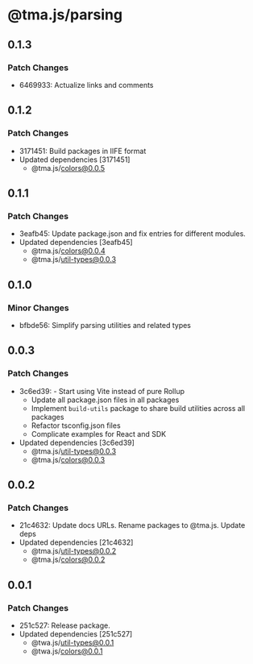 # @tma.js/parsing

## 0.1.3

### Patch Changes

- 6469933: Actualize links and comments

## 0.1.2

### Patch Changes

- 3171451: Build packages in IIFE format
- Updated dependencies [3171451]
  - @tma.js/colors@0.0.5

## 0.1.1

### Patch Changes

- 3eafb45: Update package.json and fix entries for different modules.
- Updated dependencies [3eafb45]
  - @tma.js/colors@0.0.4
  - @tma.js/util-types@0.0.3

## 0.1.0

### Minor Changes

- bfbde56: Simplify parsing utilities and related types

## 0.0.3

### Patch Changes

- 3c6ed39: - Start using Vite instead of pure Rollup
  - Update all package.json files in all packages
  - Implement `build-utils` package to share build utilities across all packages
  - Refactor tsconfig.json files
  - Complicate examples for React and SDK
- Updated dependencies [3c6ed39]
  - @tma.js/util-types@0.0.3
  - @tma.js/colors@0.0.3

## 0.0.2

### Patch Changes

- 21c4632: Update docs URLs. Rename packages to @tma.js. Update deps
- Updated dependencies [21c4632]
  - @tma.js/util-types@0.0.2
  - @tma.js/colors@0.0.2

## 0.0.1

### Patch Changes

- 251c527: Release package.
- Updated dependencies [251c527]
  - @twa.js/util-types@0.0.1
  - @twa.js/colors@0.0.1
